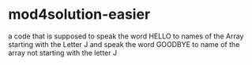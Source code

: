 # mod4solution-easier

a code that is supposed to speak the word HELLO to names of the Array starting with the Letter J and speak the word GOODBYE to name of the array not starting with the letter J
